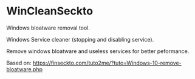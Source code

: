 # WinCleanSeckto

Windows bloatware removal tool. 


Windows Service cleaner (stopping and disabling service). 


Remove windows bloatware and useless services for better peformance. 


Based on: https://finseckto.com/tuto2me/?tuto=Windows-10-remove-bloatware.php
